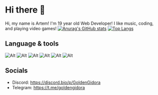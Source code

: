 # Hi there 👋
Hi, my name is Artem! I'm 19 year old Web Developer! I like music, coding, and playing video games! 
[![Anurag's GitHub stats](https://github-readme-stats.vercel.app/api?username=goldengidora)](https://github.com/goldengidora/github-readme-stats)
[![Top Langs](https://github-readme-stats.vercel.app/api/top-langs/?username=goldengidora&layout=compact)](https://github.com/goldengidora/github-readme-stats)

## Language & tools
![Alt](https://camo.githubusercontent.com/a79326ec8d3bd24504bcbbc18049eea53674250a1e987de1b3663a2a4b00f1f5/68747470733a2f2f696d672e736869656c64732e696f2f62616467652f2d4e6f64652532304a532d3433383533643f7374796c653d666c61742d737175617265266c6f676f3d4e6f64652e6a73266c6f676f436f6c6f723d7768697465)
![Alt](https://camo.githubusercontent.com/0c3a16a22ae058cfe38a06dc9ea16404cf006409262f547c9ccfa3ec8b30f71e/68747470733a2f2f696d672e736869656c64732e696f2f62616467652f2d48544d4c352d4533344632363f7374796c653d666c61742d737175617265266c6f676f3d68746d6c35266c6f676f436f6c6f723d7768697465)
![Alt](https://camo.githubusercontent.com/1e50ab849e8c196ea962ac3b966a15924234879eeb85f9dd0e0431e43a145b43/68747470733a2f2f696d672e736869656c64732e696f2f62616467652f2d4e504d2d4342333833373f7374796c653d666c61742d737175617265266c6f676f3d6e706d266c6f676f436f6c6f723d7768697465)
![Alt](https://camo.githubusercontent.com/755ffe640f44f12c7cdee18a00d91be98172e88f3e6feda21248633fd78f20dc/68747470733a2f2f696d672e736869656c64732e696f2f62616467652f2d4a6176615363726970742d6564623230303f7374796c653d666c61742d737175617265266c6f676f3d6a617661736372697074266c6f676f436f6c6f723d7768697465)
![Alt](https://camo.githubusercontent.com/3eb87647ac978c04dced894dc0f8bd440229d4a026c042e2d5db986e787f9d78/68747470733a2f2f696d672e736869656c64732e696f2f62616467652f2d5675652d3338343936303f7374796c653d666c61742d737175617265266c6f676f3d7675652e6a73266c6f676f436f6c6f723d7768697465)
![Alt](https://camo.githubusercontent.com/9dc49c63e90e2db02e92915b62611684eef478f88af54fa1350f0b760c98cbfb/68747470733a2f2f696d672e736869656c64732e696f2f62616467652f2d446973636f72642d3336333933463f7374796c653d666c61742d737175617265266c6f676f3d646973636f7264266c6f676f436f6c6f723d7768697465)

## Socials

* Discord: https://discord.bio/p/GoldenGidora
* Telegram: https://t.me/goldengidora

<!--
**GoldenGidora/goldengidora** is a ✨ _special_ ✨ repository because its `README.md` (this file) appears on your GitHub profile.

Here are some ideas to get you started:

- 🔭 I’m currently working on ...
- 🌱 I’m currently learning ...
- 👯 I’m looking to collaborate on ...
- 🤔 I’m looking for help with ...
- 💬 Ask me about ...
- 📫 How to reach me: ...
- 😄 Pronouns: ...
- ⚡ Fun fact: ...
-->
